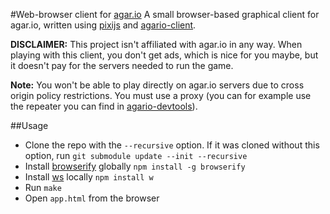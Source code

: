 #Web-browser client for [agar.io](http://agar.io)
A small browser-based graphical client for agar.io, written using [pixijs](http://www.pixijs.com/) and [agario-client](https://github.com/pulviscriptor/agario-client).

**DISCLAIMER:** This project isn't affiliated with agar.io in any way. When playing with this client, you don't get ads, which is nice for you maybe, but it doesn't pay for the servers needed to run the game.

**Note:** You won't be able to play directly on agar.io servers due to cross origin policy restrictions. You must use a proxy (you can for example use the repeater you can find in [agario-devtools](https://github.com/pulviscriptor/agario-devtools)).

##Usage

* Clone the repo with the `--recursive` option. If it was cloned without this option, run `git submodule update --init --recursive`
* Install [browserify](http://browserify.org/) globally `npm install -g browserify`
* Install [ws](http://einaros.github.io/ws/) locally `npm install w`
* Run `make`
* Open `app.html` from the browser
